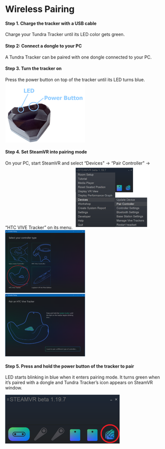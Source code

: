 # Wireless Pairing

#### Step 1. Charge the tracker with a USB cable

Charge your Tundra Tracker until its LED color gets green.



#### Step 2: Connect a dongle to your PC

A Tundra Tracker can be paired with one dongle connected to your PC.



#### Step 3. Turn the tracker on

Press the power button on top of the tracker until its LED turns blue.
<img src="images/wireless_pairing.assets/A6X3nA6u66byMBwBlbxlwJ5kYXIHmwS2NTxYVqBUYk3waBfh0napRM-xufEcXqYCukK3al4CBaHYgKD26f3G9F1wpF2uvz50VRocHNFJM47mi40iFWJY0GToLtb6Ast8An0y6l9O=s0.png" alt="img" style="zoom: 25%;" />



#### Step 4. Set SteamVR into pairing mode

On your PC, start SteamVR and select “Devices" -> “Pair Controller" -> “HTC VIVE Tracker” on its menu.
<img src="images/wireless_pairing.assets/WC54c67PLdD6preI9VK-rL_RY6hcaoNHsWEPe9dUqXPZDjjtQ5rFiV5F0lHB2uyk0k75457qBfLuhOzwtymg2m5PPtp43KmBIrCavrdu4Q4ZlCm_ADMPP4rms2Hyyf9K6wbAE9aP=s0.png" alt="img" style="zoom: 25%;" /><img src="images/wireless_pairing.assets/GRrj6BLVQakIDssPzGF0K95SIXgZ-A9TY2xAK6Vqc1vwPTnSrB21YXYscMLwAzfhVxQsxs-T-vg2jVZww_ofm33b24at7HPafoRsnfI0eD_ShJvyZrzxeK_jdLUiw1hz5gNqBDYA=s0.png" alt="img" style="zoom: 25%;" /><img src="images/wireless_pairing.assets/MdOf1U_R_wbiRCFVfiRxRQqlji8IB9uudwVX0yTcNEfGNDDMRYeiCb8NepPaDdD5MT4Sn_P2Oi8nt793eVl_BimDApKhpwGTv8JWqOXmKphGJoRvlEQUrs76yLvQ-LQI0a3So5FX=s0.png" alt="img" style="zoom: 25%;" />



#### Step 5. Press and hold the power button of the tracker to pair

LED starts blinking in blue when it enters pairing mode. It turns green when it’s paired with a dongle and Tundra Tracker’s icon appears on SteamVR window.

<img src="images/wireless_pairing.assets/2DKbdJpe32MPGzqoFH82br9gF7KP8JtzWWttvsHs0GEPxnz81F3hdSxMqU4ehVFKsJ5v_uDCdOmCqFuOgTSV9KhiQ5YFhPhZC2K7A5070pJA3JvB9RkI35ACGUQf72rMW_XBApuc=s0.png" alt="img" style="zoom:50%;" />